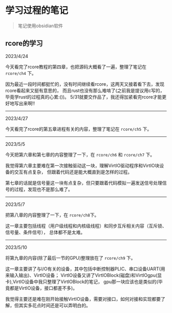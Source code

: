 # 学习过程的笔记

> 笔记使用obsidian软件

## rcore的学习

2023/4/24

今天看完了rcore教程的第四章，也把源码大概看了一遍，整理了笔记在 `rcore/ch4` 下。

因为最近一段时间都挺忙的，没有时间继续看rcore，这两天又接着看下去，发现rcore看起来又挺有意思的，
而且rust也没有那么难啃了(之前我是提议用c写的，毕竟学rust的过程真的心累:())。
5/31就要交作品了，我还得加紧看完rcore才能更好地写出来啊!!

---

2023/4/27

今天看完了rcore的第五章进程有关的内容，整理了笔记在 `rcore/ch5` 下。

---

2023/5/5

今天把第六章和第七章的内容整理了一下，在 `rcore/ch6` 和 `rcore/ch7` 下。

我觉得第六章主要难在第一次接触驱动这一块，理解VirtIO驱动程序和VirtIO块设备的交互有点复杂，
但跟着代码还是能大概直到是怎样的过程。

第七章的话就是信号量这一块有点复杂，但只要跟着代码模拟一遍发送信号处理信号的过程，发现也不是那么难了。

---

2023/5/7

把第八章的内容整理了一下，在 `rcore/ch8`下。

这一章主要包括线程（用户级线程和内核级线程）和同步互斥相关内容（互斥锁、信号量、条件信号），
总体都不是太难。

---

2023/5/10

将第九章的内容(除了最后一节的GPU)整理放在了 `rcore/ch9` 下。

这一章主要讲了与I/O有关的设备，其中包括中断控制器PLIC、串口设备UART(用来输入输出)、VirtIO设备；
VirtIO设备又讲了VirtIOBlock(磁盘)和VirtIOgpu(显卡),VirtIO设备中我只整理了VirtIOBlock的笔记，
gpu那一块应该也是类似的(毕竟都是VirtIO设备，接口都差不多)。

我觉得主要还是难在刚开始接触VirtIO设备，需要对接口，如何对接和实现都要了解，但其实多花点时间还是可以弄明白的。